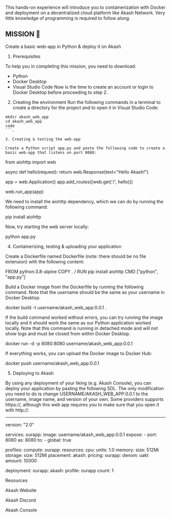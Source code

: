 This hands-on experience will introduce you to containerization with Docker and deployment on a decentralized cloud platform like Akash Network. Very little knowledge of programming is required to follow along.

## MISSION 🎯
Create a basic web-app in Python & deploy it on Akash
1. Prerequisites

To help you in completing this mission, you need to download:
- Python
- Docker Desktop
- Visual Studio Code
Now is the time to create an account or login to Docker Desktop before proceeding to step 2.

2. Creating the environment
Run the following commands in a terminal to create a directory for the project and to open it in Visual Studio Code:
```
mkdir akash_web_app
cd akash_web_app
code
```.

3. Creating & testing the web-app

Create a Python script app.py and paste the following code to create a basic web-app that listens on port 8080:

```
from aiohttp import web

async def hello(request):
    return web.Response(text="Hello Akash!")

app = web.Application()
app.add_routes([web.get('/', hello)])

web.run_app(app)

We need to install the aiohttp dependency, which we can do by running the following command:

pip install aiohttp

Now, try starting the web server locally:

python app.py

4. Containerizing, testing & uploading your application

Create a Dockerfile named Dockerfile (note: there should be no file extension) with the following content:

FROM python:3.8-alpine
COPY . /
RUN pip install aiohttp
CMD ["python", "app.py"]

Build a Docker image from the Dockerfile by running the following command. Note that the username should be the same as your username in Docker Desktop.

docker build -t username/akash_web_app:0.0.1 .

If the build command worked without errors, you can try running the image locally and it should work the same as our Python application worked locally. Note that this command is running in detached mode and will not show logs and must be closed from within Docker Desktop.

docker run -d -p 8080:8080 username/akash_web_app:0.0.1

If everything works, you can upload the Docker image to Docker Hub:

docker push username/akash_web_app:0.0.1

5. Deploying to Akash

By using any deployment of your liking (e.g. Akash Console), you can deploy your application by pasting the following SDL. The only modification you need to do is change USERNAME/AKASH_WEB_APP:0.0.1 to the username, image name, and version of your own. Some providers supports https://, although this web app requires you to make sure that you open it with http://.

---
version: "2.0"

services:
  ourapp:
    image: username/akash_web_app:0.0.1
    expose:
      - port: 8080
        as: 8080
        to:
          - global: true

profiles:
  compute:
    ourapp:
      resources:
        cpu:
          units: 1.0
        memory:
          size: 512Mi
        storage:
          size: 512Mi
  placement:
    akash:
      pricing:
        ourapp:
          denom: uakt
          amount: 10000

deployment:
  ourapp:
    akash:
      profile: ourapp
      count: 1

Resources

Akash Website

Akash Discord

Akash Console
